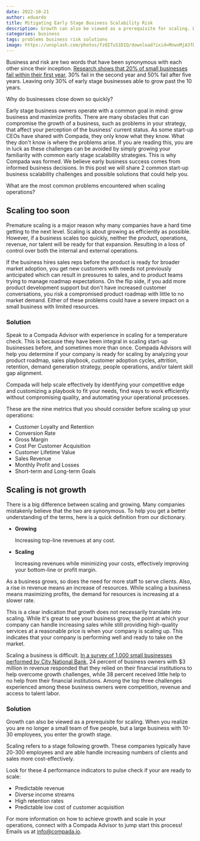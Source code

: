 ```yaml
---
date: 2022-10-21
author: eduardo
title: Mitigating Early Stage Business Scalability Risk
description: Growth can also be viewed as a prerequisite for scaling. When you realize you are no longer a small team of five people, but a large business with 10-30 employees, you enter the growth stage.
categories: business
tags: problems business risk solutions
image: https://unsplash.com/photos/fzOITuS1DIQ/download?ixid=MnwxMjA3fDB8MXxzZWFyY2h8Mnx8YnVzaW5lc3MlMjBwcm9ibGVtfGVufDB8fHx8MTY2NjIyMDk1NA&force=true&w=1920
---
```


Business and risk are two words that have been synonymous with each other since their inception. [Research shows that 20% of small businesses fail within their first year](https://www.fundera.com/blog/what-percentage-of-small-businesses-fail), 30% fail in the second year and 50% fail after five years. Leaving only 30% of early stage businesses able to grow past the 10 years.

Why do businesses close down so quickly?

Early stage business owners operate with a common goal in mind: grow business and maximize profits. There are many obstacles that can compromise the growth of a business, such as problems in your strategy, that affect your perception of the business' current status. As some start-up CEOs have shared with Compada, they only know what they know. What they don't know is where the problems arise. If you are reading this, you are in luck as these challenges can be avoided by simply growing your familiarity with common early stage scalability strategies. This is why Compada was formed. We believe early business success comes from informed business decisions. In this post we will share 2 common start-up business scalability challenges and possible solutions that could help you.

What are the most common problems encountered when scaling operations?

## Scaling too soon

Premature scaling is a major reason why many companies have a hard time getting to the next level. Scaling is about growing as efficiently as possible. However, if a business scales too quickly, neither the product, operations, revenue, nor talent will be ready for that expansion. Resulting in a loss of control over both the internal and external operations.

If the business hires sales reps before the product is ready for broader market adoption, you get new customers with needs not previously anticipated which can result in pressures to sales, and to product teams trying to manage roadmap expectations. On the flip side, if you add more product development support but don't have increased customer conversations, you risk a compromised product roadmap with little to no market demand. Either of these problems could have a severe impact on a small business with limited resources.

### Solution

Speak to a Compada Advisor with experience in scaling for a temperature check. This is because they have been integral in scaling start-up businesses before, and sometimes more than once. Compada Advisors will help you determine if your company is ready for scaling by analyzing your product roadmap, sales playbook, customer adoption cycles, attrition, retention, demand generation strategy, people operations, and/or talent skill gap alignment.

Compada will help scale effectively by identifying your competitive edge and customizing a playbook to fit your needs, find ways to work efficiently without compromising quality, and automating your operational processes.

These are the nine metrics that you should consider before scaling up your operations:

- Customer Loyalty and Retention
- Conversion Rate
- Gross Margin
- Cost Per Customer Acquisition
- Customer Lifetime Value
- Sales Revenue
- Monthly Profit and Losses
- Short-term and Long-term Goals

## Scaling is not growth

There is a big difference between scaling and growing. Many companies mistakenly believe that the two are synonymous. To help you get a better understanding of the terms, here is a quick definition from our dictionary.

- **Growing**

  Increasing top-line revenues at any cost.

- **Scaling**

  Increasing revenues while minimizing your costs, effectively improving your bottom-line or profit margin.

As a business grows, so does the need for more staff to serve clients. Also, a rise in revenue means an increase of resources. While scaling a business means maximizing profits, the demand for resources is increasing at a slower rate.

This is a clear indication that growth does not necessarily translate into scaling. While it's great to see your business grow, the point at which your company can handle increasing sales while still providing high-quality services at a reasonable price is when your company is scaling up. This indicates that your company is performing well and ready to take on the market.

Scaling a business is difficult. [In a survey of 1,000 small businesses performed by City National Bank](https://www.bizjournals.com/twincities/news/2019/01/24/4-ways-small-businesses-can-overcome-growth.html), 24 percent of business owners with $3 million in revenue responded that they relied on their financial institutions to help overcome growth challenges, while 38 percent received little help to no help from their financial institutions. Among the top three challenges experienced among these business owners were competition, revenue and access to talent labor.

### Solution

Growth can also be viewed as a prerequisite for scaling. When you realize you are no longer a small team of five people, but a large business with 10-30 employees, you enter the growth stage.

Scaling refers to a stage following growth. These companies typically have 20-300 employees and are able handle increasing numbers of clients and sales more cost-effectively.

Look for these 4 performance indicators to pulse check if your are ready to scale:

- Predictable revenue
- Diverse income streams
- High retention rates
- Predictable low cost of customer acquisition

For more information on how to achieve growth and scale in your operations, connect with a Compada Advisor to jump start this process! Emails us at [info@compada.io](info@compada.io).
